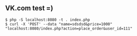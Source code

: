 VK.com test =)
---

```
$ php -S localhost:8080 -t . index.php
$ curl -X 'POST' --data "name=sdsdsd&price=1000" "localhost:8080/index.php?action=place_order&user_id=111"
```